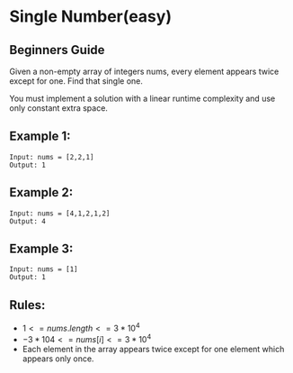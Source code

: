 # Single Number(easy)

## Beginners Guide

Given a non-empty array of integers nums, every element appears twice except for one. Find that single one.

You must implement a solution with a linear runtime complexity and use only constant extra space.


Example 1:
---
```go=
Input: nums = [2,2,1]
Output: 1
```

Example 2:
---
```go=
Input: nums = [4,1,2,1,2]
Output: 4
```

Example 3:
---
```go=
Input: nums = [1]
Output: 1
```

Rules:
---
* $1 <= nums.length <= 3 * 10^4$
* $-3 * 104 <= nums[i] <= 3 * 10^4$
* Each element in the array appears twice except for one element which appears only once.
